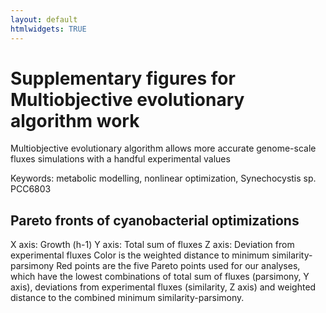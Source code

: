 ```yaml
---
layout: default
htmlwidgets: TRUE
---
```


<h1 class="title toc-ignore">Supplementary figures for Multiobjective evolutionary algorithm work</h1>

Multiobjective evolutionary algorithm allows more accurate genome-scale fluxes simulations with a handful experimental values

Keywords: metabolic modelling, nonlinear optimization, Synechocystis sp. PCC6803
<h2>Pareto fronts of cyanobacterial optimizations</h2>
X axis: Growth (h-1)
Y axis: Total sum of fluxes
Z axis: Deviation from experimental fluxes
Color is the weighted distance to minimum similarity-parsimony
Red points are the five Pareto points used for our analyses, which have the lowest combinations of total sum of fluxes (parsimony, Y axis), deviations from experimental fluxes (similarity, Z axis) and weighted distance to the combined minimum similarity-parsimony.

